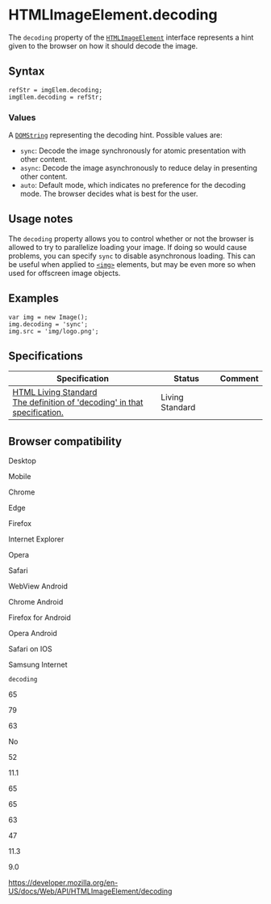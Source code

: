 HTMLImageElement.decoding
=========================

The `decoding` property of the [`HTMLImageElement`](../htmlimageelement) interface represents a hint given to the browser on how it should decode the image.

Syntax
------

    refStr = imgElem.decoding;
    imgElem.decoding = refStr;

### Values

A [`DOMString`](../domstring) representing the decoding hint. Possible values are:

-   `sync`: Decode the image synchronously for atomic presentation with other content.
-   `async`: Decode the image asynchronously to reduce delay in presenting other content.
-   `auto`: Default mode, which indicates no preference for the decoding mode. The browser decides what is best for the user.

Usage notes
-----------

The `decoding` property allows you to control whether or not the browser is allowed to try to parallelize loading your image. If doing so would cause problems, you can specify `sync` to disable asynchronous loading. This can be useful when applied to [`<img>`](https://developer.mozilla.org/en-US/docs/Web/HTML/Element/img) elements, but may be even more so when used for offscreen image objects.

Examples
--------

    var img = new Image();
    img.decoding = 'sync';
    img.src = 'img/logo.png';

Specifications
--------------

<table><thead><tr class="header"><th>Specification</th><th>Status</th><th>Comment</th></tr></thead><tbody><tr class="odd"><td><a href="https://html.spec.whatwg.org/multipage/embedded-content.html#dom-img-decoding">HTML Living Standard<br />
<span class="small">The definition of 'decoding' in that specification.</span></a></td><td><span class="spec-living">Living Standard</span></td><td></td></tr></tbody></table>

Browser compatibility
---------------------

Desktop

Mobile

Chrome

Edge

Firefox

Internet Explorer

Opera

Safari

WebView Android

Chrome Android

Firefox for Android

Opera Android

Safari on IOS

Samsung Internet

`decoding`

65

79

63

No

52

11.1

65

65

63

47

11.3

9.0

<a href="https://developer.mozilla.org/en-US/docs/Web/API/HTMLImageElement/decoding" class="_attribution-link">https://developer.mozilla.org/en-US/docs/Web/API/HTMLImageElement/decoding</a>

